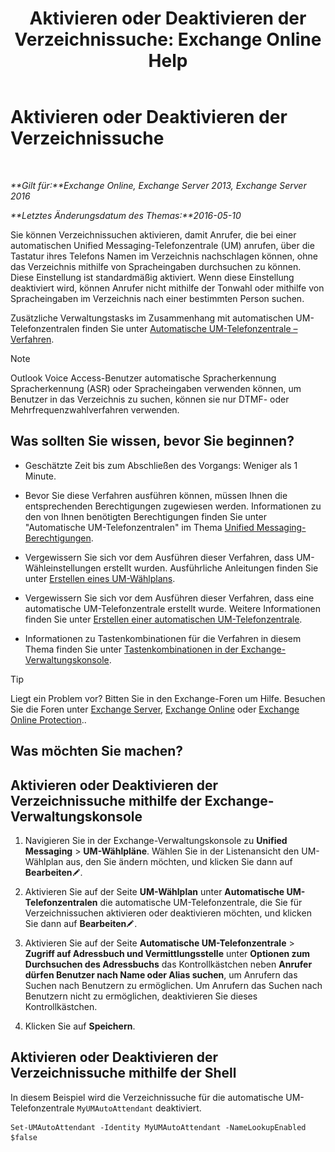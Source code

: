 ﻿---
title: 'Aktivieren oder Deaktivieren der Verzeichnissuche: Exchange Online Help'
TOCTitle: Aktivieren oder Deaktivieren der Verzeichnissuche
ms:assetid: c0768815-8578-4385-8d4c-7d1e40304cec
ms:mtpsurl: https://technet.microsoft.com/de-de/library/Ee423557(v=EXCHG.150)
ms:contentKeyID: 52062814
ms.date: 05/23/2018
mtps_version: v=EXCHG.150
ms.translationtype: MT
---

# Aktivieren oder Deaktivieren der Verzeichnissuche

 

_**Gilt für:**Exchange Online, Exchange Server 2013, Exchange Server 2016_

_**Letztes Änderungsdatum des Themas:**2016-05-10_

Sie können Verzeichnissuchen aktivieren, damit Anrufer, die bei einer automatischen Unified Messaging-Telefonzentrale (UM) anrufen, über die Tastatur ihres Telefons Namen im Verzeichnis nachschlagen können, ohne das Verzeichnis mithilfe von Spracheingaben durchsuchen zu können. Diese Einstellung ist standardmäßig aktiviert. Wenn diese Einstellung deaktiviert wird, können Anrufer nicht mithilfe der Tonwahl oder mithilfe von Spracheingaben im Verzeichnis nach einer bestimmten Person suchen.

Zusätzliche Verwaltungstasks im Zusammenhang mit automatischen UM-Telefonzentralen finden Sie unter [Automatische UM-Telefonzentrale – Verfahren](um-auto-attendant-procedures-exchange-2013-help.md).


> [!NOTE]
> Outlook Voice Access-Benutzer automatische Spracherkennung Spracherkennung (ASR) oder Spracheingaben verwenden können, um Benutzer in das Verzeichnis zu suchen, können sie nur DTMF- oder Mehrfrequenzwahlverfahren verwenden.



## Was sollten Sie wissen, bevor Sie beginnen?

  - Geschätzte Zeit bis zum Abschließen des Vorgangs: Weniger als 1 Minute.

  - Bevor Sie diese Verfahren ausführen können, müssen Ihnen die entsprechenden Berechtigungen zugewiesen werden. Informationen zu den von Ihnen benötigten Berechtigungen finden Sie unter "Automatische UM-Telefonzentralen" im Thema [Unified Messaging-Berechtigungen](unified-messaging-permissions-exchange-2013-help.md).

  - Vergewissern Sie sich vor dem Ausführen dieser Verfahren, dass UM-Wähleinstellungen erstellt wurden. Ausführliche Anleitungen finden Sie unter [Erstellen eines UM-Wählplans](create-a-um-dial-plan-exchange-2013-help.md).

  - Vergewissern Sie sich vor dem Ausführen dieser Verfahren, dass eine automatische UM-Telefonzentrale erstellt wurde. Weitere Informationen finden Sie unter [Erstellen einer automatischen UM-Telefonzentrale](create-a-um-auto-attendant-exchange-2013-help.md).

  - Informationen zu Tastenkombinationen für die Verfahren in diesem Thema finden Sie unter [Tastenkombinationen in der Exchange-Verwaltungskonsole](keyboard-shortcuts-in-the-exchange-admin-center-exchange-online-protection-help.md).


> [!TIP]
> Liegt ein Problem vor? Bitten Sie in den Exchange-Foren um Hilfe. Besuchen Sie die Foren unter <A href="https://go.microsoft.com/fwlink/p/?linkid=60612">Exchange Server</A>, <A href="https://go.microsoft.com/fwlink/p/?linkid=267542">Exchange Online</A> oder <A href="https://go.microsoft.com/fwlink/p/?linkid=285351">Exchange Online Protection</A>..



## Was möchten Sie machen?

## Aktivieren oder Deaktivieren der Verzeichnissuche mithilfe der Exchange-Verwaltungskonsole

1.  Navigieren Sie in der Exchange-Verwaltungskonsole zu **Unified Messaging** \> **UM-Wählpläne**. Wählen Sie in der Listenansicht den UM-Wählplan aus, den Sie ändern möchten, und klicken Sie dann auf **Bearbeiten**![Bearbeitungssymbol](images/Bb124582.6f53ccb2-1f13-4c02-bea0-30690e6ea71d(EXCHG.150).gif "Bearbeitungssymbol").

2.  Aktivieren Sie auf der Seite **UM-Wählplan** unter **Automatische UM-Telefonzentralen** die automatische UM-Telefonzentrale, die Sie für Verzeichnissuchen aktivieren oder deaktivieren möchten, und klicken Sie dann auf **Bearbeiten**![Bearbeitungssymbol](images/Bb124582.6f53ccb2-1f13-4c02-bea0-30690e6ea71d(EXCHG.150).gif "Bearbeitungssymbol").

3.  Aktivieren Sie auf der Seite **Automatische UM-Telefonzentrale** \> **Zugriff auf Adressbuch und Vermittlungsstelle** unter **Optionen zum Durchsuchen des Adressbuchs** das Kontrollkästchen neben **Anrufer dürfen Benutzer nach Name oder Alias suchen**, um Anrufern das Suchen nach Benutzern zu ermöglichen. Um Anrufern das Suchen nach Benutzern nicht zu ermöglichen, deaktivieren Sie dieses Kontrollkästchen.

4.  Klicken Sie auf **Speichern**.

## Aktivieren oder Deaktivieren der Verzeichnissuche mithilfe der Shell

In diesem Beispiel wird die Verzeichnissuche für die automatische UM-Telefonzentrale `MyUMAutoAttendant` deaktiviert.

    Set-UMAutoAttendant -Identity MyUMAutoAttendant -NameLookupEnabled $false

